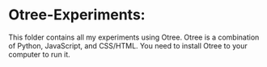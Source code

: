 # Otree-Experiments:

This folder contains all my experiments using Otree. Otree is a combination of Python, JavaScript, and CSS/HTML. You need to install Otree to your computer to run it.



